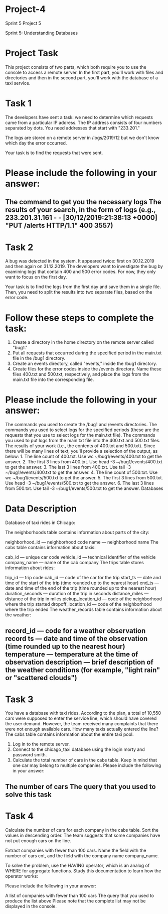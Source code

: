 # Project-4
Sprint 5 Project 5

Sprint 5: Understanding Databases


# Project Task
This project consists of two parts, which both require you to use the console to access a remote server. In the first part, you'll work with files and directories and then in the second part, you'll work with the database of a taxi service. 

# Task 1
The developers have sent a task: we need to determine which requests came from a particular IP address. The IP address consists of four numbers separated by dots. You need addresses that start with "233.201."

The logs are stored on a remote server in /logs/2019/12 but we don't know which day the error occurred.

Your task is to find the requests that were sent.

# Please include the following in your answer:

The command to get you the necessary logs
The results of your search, in the form of logs (e.g., 233.201.31.161 - - [30/12/2019:21:38:13 +0000] "PUT /alerts HTTP/1.1" 400 3557)
-------------------------------------------------------------------------------------------------------------------------------------

# Task 2
A bug was detected in the system. It appeared twice: first on 30.12.2019 and then again on 31.12.2019. The developers want to investigate the bug by examining logs that contain 400 and 500 error codes. For now, they only want to focus on the first day. 

Your task is to find the logs from the first day and save them in a single file. Then, you need to split the results into two separate files, based on the error code.

# Follow these steps to complete the task:

1. Сreate a directory in the home directory on the remote server called "bug1."
2. Put all requests that occurred during the specified period in the main.txt file in the /bug1 directory.
3. Create an events directory, called "events," inside the /bug1 directory.
4. Create files for the error codes inside the /events directory. Name these files 400.txt and 500.txt, respectively, and place the logs from the main.txt file into the corresponding file.
   
# Please include the following in your answer:

The commands you used to create the /bug1 and /events directories.
The commands you used to select logs for the specified periods (these are the requests that you use to select logs for the main.txt file).
The commands you used to put logs from the main.txt file into the 400.txt and 500.txt files.
The results of your work (i.e., the contents of 400.txt and 500.txt). Since there will be many lines of text, you'll provide a selection of the output, as below: 1. The line count of 400.txt. Use wc ~/bug1/events/400.txt to get the answer. 2. The first 3 lines from 400.txt. Use head -3 ~/bug1/events/400.txt to get the answer. 3. The last 3 lines from 400.txt. Use tail -3 ~/bug1/events/400.txt to get the answer. 4. The line count of 500.txt. Use wc ~/bug1/events/500.txt to get the answer. 5. The first 3 lines from 500.txt. Use head -3 ~/bug1/events/500.txt to get the answer. 6. The last 3 lines from 500.txt. Use tail -3 ~/bug1/events/500.txt to get the answer.
Databases
# Data Description
Database of taxi rides in Chicago:

The neighborhoods table contains information about parts of the city:

neighborhood_id — neighborhood code
name — neighborhood name
The cabs table contains information about taxis:

cab_id — unique car code
vehicle_id — technical identifier of the vehicle
company_name — name of the cab company
The trips table stores information about rides:

trip_id — trip code
cab_id — code of the car for the trip
start_ts — date and time of the start of the trip (time rounded up to the nearest hour)
end_ts — date and time of the end of the trip (time rounded up to the nearest hour)
duration_seconds — duration of the trip in seconds
distance_miles — distance of the trip in miles
pickup_location_id — code of the neighborhood where the trip started
dropoff_location_id — code of the neighborhood where the trip ended
The weather_records table contains information about the weather:

record_id — code for a weather observation record
ts — date and time of the observation (time rounded up to the nearest hour)
temperature — temperature at the time of observation
description — brief description of the weather conditions (for example, "light rain" or "scattered clouds")
------------------------------------------------------------------------------------------------------------


# Task 3
You have a database with taxi rides. According to the plan, a total of 10,550 cars were supposed to enter the service line, which should have covered the user demand. However, the team received many complaints that there were not enough available cars. How many taxis actually entered the line? The cabs table contains information about the entire taxi pool.

1. Log in to the remote server.
2. Connect to the chicago_taxi database using the login morty and password smith.
3. Calculate the total number of cars in the cabs table. Keep in mind that one car may belong to multiple companies.
Please include the following in your answer:

The number of cars
The query that you used to solve this task
--------------------------------------------------------------------------------------------------------------------------------------------
# Task 4
Calculate the number of cars for each company in the cabs table. Sort the values in descending order. The team suggests that some companies have not put enough cars on the line.

Extract companies with fewer than 100 cars. Name the field with the number of cars cnt, and the field with the company name company_name.

To solve the problem, use the HAVING operator, which is an analog of WHERE for aggregate functions. Study this documentation to learn how the operator works:

Please include the following in your answer:

A list of companies with fewer than 100 cars
The query that you used to produce the list above
Please note that the complete list may not be displayed in the console. 




